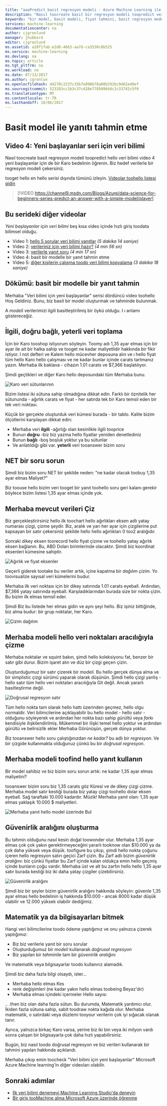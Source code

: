 ```yaml
---
title: "aaaPredict basit regresyon modeli - Azure Machine Learning ile bir yanıt | Microsoft Docs"
description: "Nasıl toocreate basit bir regresyon modeli toopredict veri bilimi video 4 yeni başlayanlar için bir fiyat. Hedef verilerle doğrusal regresyon içerir."
keywords: "bir model, basit modeli, fiyat tahmini, basit regresyon modeli oluşturma"
services: machine-learning
documentationcenter: na
author: cjgronlund
manager: jhubbard
editor: cjgronlund
ms.assetid: a28f1fab-e2d8-4663-aa7d-ca3530c8b525
ms.service: machine-learning
ms.devlang: na
ms.topic: article
ms.tgt_pltfrm: na
ms.workload: na
ms.date: 07/13/2017
ms.author: cgronlun
ms.openlocfilehash: d4270c2237c33b7e898b78a08b292bc9d62e49ef
ms.sourcegitcommit: 523283cc1b3c37c428e77850964dc1c33742c5f0
ms.translationtype: MT
ms.contentlocale: tr-TR
ms.lasthandoff: 10/06/2017
---
```

# <a name="predict-an-answer-with-a-simple-model"></a>Basit model ile yanıtı tahmin etme
## <a name="video-4-data-science-for-beginners-series"></a>Video 4: Yeni başlayanlar seri için veri bilimi
Nasıl toocreate basit regresyon modeli toopredict hello veri bilimi video 4 yeni başlayanlar için de bir Karo bedelinin öğrenin. Biz hedef verilerle bir regresyon modeli çekersiniz.

tooget hello en hello serisi dışında tümünü izleyin. [Videolar toohello listesi gidin](#other-videos-in-this-series)
<br>

> [!VIDEO https://channel9.msdn.com/Blogs/Azure/data-science-for-beginners-series-predict-an-answer-with-a-simple-model/player]
>
>

## <a name="other-videos-in-this-series"></a>Bu serideki diğer videolar
*Yeni başlayanlar için veri bilimi* beş kısa video içinde hızlı giriş toodata bilimsel olduğu.

* Video 1: [hello 5 sorular veri bilimi yanıtlar](machine-learning-data-science-for-beginners-the-5-questions-data-science-answers.md) *(5 dakika 14 saniye)*
* Video 2: [verileriniz için veri bilimi hazır?](machine-learning-data-science-for-beginners-is-your-data-ready-for-data-science.md) *(4 min 56 sn)*
* Video 3: [verilerle yanıt soru](machine-learning-data-science-for-beginners-ask-a-question-you-can-answer-with-data.md) *(4 min 17 sn)*
* Video 4: basit bir modelle bir yanıt tahmin etme
* Video 5: [diğer kişilerin çalışma toodo veri bilimi kopyalama](machine-learning-data-science-for-beginners-copy-other-peoples-work-to-do-data-science.md) *(3 dakika 18 saniye)*

## <a name="transcript-predict-an-answer-with-a-simple-model"></a>Dökümü: basit bir modelle bir yanıt tahmin
Merhaba "Veri bilimi için yeni başlayanlar" serisi dördüncü video toohello Hoş Geldiniz. Bunu, biz basit bir model oluşturmak ve tahminde bulunmak.

A *modeli* verilerimizi ilgili basitleştirilmiş bir öykü olduğu. I ı anlamı göstereceğiz.

## <a name="collect-relevant-accurate-connected-enough-data"></a>İlgili, doğru bağlı, yeterli veri toplama
İçin bir Karo tooshop istiyorum söyleyin. Toomy adı 1,35 ayar elmas için bir ayar ile ait bir halka sahip ve tooget ne kadar maliyetlidir hakkında bir fikir istiyor. I not defteri ve Kalem hello mücevher deposuna alın ve ı hello fiyat tüm hello Karo hello çalışması ve ne kadar bunlar içinde carats tartmanız yazın. Merhaba ilk baklava - cihazın 1.01 carats ve $7,366 başlatılıyor.

Şimdi geçtikleri ve diğer Karo hello deposundaki tüm Merhaba bunu.

![Karo veri sütunlarının](./media/machine-learning-data-science-for-beginners-predict-an-answer-with-a-simple-model/diamond-data.png)

Bizim listesi iki sütuna sahip olmadığına dikkat edin. Farklı bir öznitelik her sütununda - ağırlık carats ve fiyat - her satırda tek bir Karo temsil eden bir tek veri noktası.

Küçük bir gerçekte oluşturduk veri kümesi burada - bir tablo. Kalite bizim ölçütlerini karşılayan dikkat edin:

* Merhaba veri **ilgili** -ağırlığı olan kesinlikle ilgili tooprice
* Bunun **doğru** -biz biz yazma hello fiyatlar yeniden denetlediniz
* Bunun **bağlı** -boş boşluk yoktur ya bu sütunlar
* Ve anlatıldığı gibi var. **yeterli** veri tooanswer bizim soru

## <a name="ask-a-sharp-question"></a>NET bir soru sorun
Şimdi biz bizim soru NET bir şekilde neden: "ne kadar olacak toobuy 1,35 ayar elmas Maliyet?"

Biz toouse hello bizim veri tooget bir yanıt toohello soru geri kalanı gerekir böylece bizim listesi 1,35 ayar elmas içinde yok.

## <a name="plot-hello-existing-data"></a>Merhaba mevcut verileri Çiz
Biz gerçekleştirirsiniz hello ilk toochart hello ağırlıkları eksen adlı yatay numarası çizgi, çizme şeydir. Biz, aralık ve yarı her ayar için çizgilerine put kapsayan bir satır çekersiniz şekilde hello hello ağırlıkları 0 too2 aralığıdır.

Sonraki dikey eksen toorecord hello fiyat çizme ve toohello yatay ağırlık eksen bağlanın. Bu, ABD Doları birimlerinde olacaktır. Şimdi biz koordinat eksenleri kümesine sahiptir.

![Ağırlık ve fiyat eksenler](./media/machine-learning-data-science-for-beginners-predict-an-answer-with-a-simple-model/weight-and-price-axes.png)

Geçerli giderek tootake bu veriler artık, içine kapatma bir *dağılım çizim*. Yo toovisualize sayısal veri kümelerini budur.

Merhaba ilk veri noktası için bir dikey satırında 1.01 carats eyeball. Ardından, $7,366 yatay satırında eyeball. Karşıladıklarından burada size bir nokta çizin. Bu bizim ilk elmas temsil eder.

Şimdi Biz bu listede her elmas gidin ve aynı şeyi hello. Biz işiniz bittiğinde, biz alma budur: bir grup noktalar, her Karo.

![Çizim dağılım](./media/machine-learning-data-science-for-beginners-predict-an-answer-with-a-simple-model/scatter-plot.png)

## <a name="draw-hello-model-through-hello-data-points"></a>Merhaba modeli hello veri noktaları aracılığıyla çizme
Merhaba noktalar ve squint bakın, şimdi hello koleksiyonu fat, benzer bir satır gibi durur. Bizim işaret alın ve düz bir çizgi geçen çizin.

Oluşturduğumuz bir satır çizerek bir *modeli*. Bu hello gerçek dünya alma ve bir simplistic çizgi sürümü yaparak olarak düşünün. Şimdi hello çizgi yanlış - hello satır tüm hello veri noktaları aracılığıyla Git değil. Ancak yararlı basitleştirme değil.

![Doğrusal regresyon satır](./media/machine-learning-data-science-for-beginners-predict-an-answer-with-a-simple-model/linear-regression-line.png)

Tüm hello nokta tam olarak hello hattı üzerinden geçmez, hello olgu normaldir. Veri bilimcilerine açıklayabilir bu hello model - hello satır - olduğunu söyleyerek ve ardından her nokta bazı sahip *gürültü* veya *farkı* kendisiyle ilişkilendirilmiş. Mükemmel bir ilişki temel hello yoktur ve ardından gürültü ve belirsizlik ekler Merhaba Görünüşün, gerçek dünya yoktur.

Biz tooanswer hello soru çalıştığınızdan *ne kadar?* bu adlı bir *regresyon*. Ve bir çizgide kullanmakta olduğunuz çünkü bu bir *doğrusal regresyon*.

## <a name="use-hello-model-toofind-hello-answer"></a>Merhaba modeli toofind hello yanıt kullanın
Bir model sahibiz ve biz bizim soru sorun artık: ne kadar 1,35 ayar elmas maliyetini?

tooanswer bizim soru biz 1,35 carats göz Küresi ve de dikey çizgi çizme. Merhaba model satır kestiği burada biz yatay çizgi toohello dolar eksen eyeball. Sağ taraftaki 10.000 kadardır. Müzik! Merhaba yanıt olan: 1,35 ayar elmas yaklaşık 10.000 $ maliyetleri.

![Merhaba yanıt hello model üzerinde Bul](./media/machine-learning-data-science-for-beginners-predict-an-answer-with-a-simple-model/find-the-answer.png)

## <a name="create-a-confidence-interval"></a>Güvenirlik aralığını oluşturma
Bu tahmin olduğunu nasıl kesin doğal toowonder olur. Merhaba 1,35 ayar elmas çok çok yakın gerektirmeyeceğini yararlı tooknow olan $10.000 ya da çok daha yüksek veya düşük. toofigure bu çıkışı, şimdi hello nokta çoğunu içeren hello regresyon satırı geçici Zarf çizin. Bu Zarf adlı bizim *güvenirlik aralığını*: biz çünkü fiyatlar bu Zarf içinde kalan oldukça emin hello geçmiş içinde bunların çoğu vardır. Merhaba üst ve alt bu zarfın hello hello 1,35 ayar satır burada kestiği biz iki daha yatay çizgiler çizebilirsiniz.

![Güvenirlik aralığını](./media/machine-learning-data-science-for-beginners-predict-an-answer-with-a-simple-model/confidence-interval.png)

Şimdi biz bir şeyler bizim güvenirlik aralığını hakkında söyleyin: güvenle 1,35 ayar elmas hello bedelinin iş hakkında $10.000 - ancak 8000 kadar düşük olabilir ve 12.000 yüksek olabilir dediğimiz.

## <a name="were-done-with-no-math-or-computers"></a>Matematik ya da bilgisayarları bitmek
Hangi veri bilimcilerine toodo ödeme yaptığımız ve onu yalnızca çizerek yaptığımız:

* Biz biz verilerle yanıt bir soru sorular
* Oluşturduğumuz bir *modeli* kullanarak *doğrusal regresyon*
* Biz yapılan bir *tahmin*ile tam bir *güvenirlik aralığını*

Ve matematik veya bilgisayarlar toodo kullanırız alamadık.

Şimdi biz daha fazla bilgi olsaydı, ister...

* Merhaba hello elmas Kes
* renk değişimleri (ne kadar yakın hello elmas toobeing Beyaz'dır)
* Merhaba elmas içindeki içermeler Hello sayısı

.. .then biz olan daha fazla sütun. Bu durumda, Matematik yardımcı olur. İkiden fazla sütuna sahip, sabit toodraw nokta kağıda olur. Merhaba matematik, o satırdaki veya düzlemi tooyour verilerin çok iyi sığacak olanak tanır.

Ayrıca, yalnızca birkaç Karo varsa, yerine biz iki bin veya iki milyon vardı sonra çalışan bir bilgisayarla çok daha hızlı yapabilirsiniz.

Bugün, biz nasıl toodo doğrusal regresyon ve biz verileri kullanarak bir tahmini yapılan hakkında açıklandı.

Merhaba çıkışı emin toocheck "Veri bilimi için yeni başlayanlar" Microsoft Azure Machine learning'in diğer videoları olabilir.

## <a name="next-steps"></a>Sonraki adımlar
* [İlk veri bilimi denemeyi Machine Learning Studio'da deneyin](machine-learning-create-experiment.md)
* [Bir giriş tooMachine alma Microsoft Azure üzerinde öğrenme](machine-learning-what-is-machine-learning.md)
